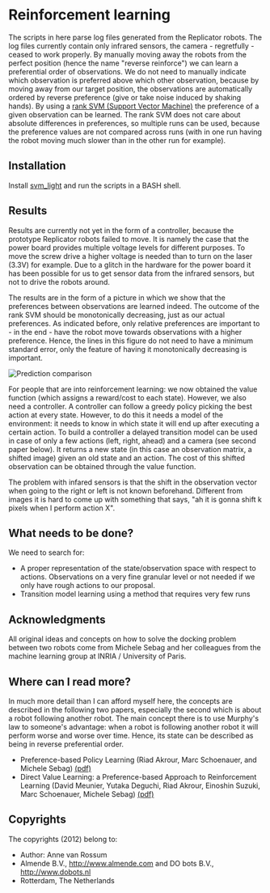 <!-- markdown syntax -->

# Reinforcement learning #
The scripts in here parse log files generated from the Replicator robots. The log files currently contain only infrared sensors, the camera - regretfully - ceased to work properly. By manually moving away the robots from the perfect position (hence the name "reverse reinforce") we can learn a preferential order of observations. We do not need to manually indicate which observation is preferred above which other observation, because by moving away from our target position, the observations are automatically ordered by reverse preference (give or take noise induced by shaking hands). By using a [rank SVM (Support Vector Machine)](http://www.cs.cornell.edu/people/tj/svm_light/svm_rank.html) the preference of a given observation can be learned. The rank SVM does not care about absolute differences in preferences, so multiple runs can be used, because the preference values are not compared across runs (with in one run having the robot moving much slower than in the other run for example).

## Installation ##
Install [svm_light](http://www.cs.cornell.edu/people/tj/svm_light/svm_rank.html) and run the scripts in a BASH shell.

## Results ##
Results are currently not yet in the form of a controller, because the prototype Replicator robots failed to move. It is namely the case that the power board provides multiple voltage levels for different purposes. To move the screw drive a higher voltage is needed than to turn on the laser (3.3V) for example. Due to a glitch in the hardware for the power board it has been possible for us to get sensor data from the infrared sensors, but not to drive the robots around.

The results are in the form of a picture in which we show that the preferences between observations are learned indeed. The outcome of the rank SVM should be monotonically decreasing, just as our actual preferences. As indicated before, only relative preferences are important to - in the end - have the robot move towards observations with a higher preference. Hence, the lines in this figure do not need to have a minimum standard error, only the feature of having it monotonically decreasing is important.

![Prediction comparison](https://github.com/mrquincle/reverse_reinforce/raw/master/infrared/run0/prediction_comparison.png "Prediction comparison")

For people that are into reinforcement learning: we now obtained the value function (which assigns a reward/cost to each state). However, we also need a controller. A controller can follow a greedy policy picking the best action at every state. However, to do this it needs a model of the environment: it needs to know in which state it will end up after executing a certain action. To build a controller a delayed transition model can be used in case of only a few actions (left, right, ahead) and a camera (see second paper below). It returns a new state (in this case an observation matrix, a shifted image) given an old state and an action. The cost of this shifted observation can be obtained through the value function.

The problem with infared sensors is that the shift in the observation vector when going to the right or left is not known beforehand. Different from images it is hard to come up with something that says, "ah it is gonna shift k pixels when I perform action X".

## What needs to be done? ##

We need to search for:

* A proper representation of the state/observation space with respect to actions. Observations on a very fine granular level or not needed if we only have rough actions to our proposal.
* Transition model learning using a method that requires very few runs

## Acknowledgments
All original ideas and concepts on how to solve the docking problem between two robots come from Michele Sebag and her colleagues from the machine learning group at INRIA / University of Paris.

## Where can I read more?
In much more detail than I can afford myself here, the concepts are described in the following two papers, especially the second which is about a robot following another robot. The main concept there is to use Murphy's law to someone's advantage: when a robot is following another robot it will perform worse and worse over time. Hence, its state can be described as being in reverse preferential order.

* Preference-based Policy Learning (Riad Akrour, Marc Schoenauer, and Michele Sebag) [(pdf)](http://hal.inria.fr/docs/00/62/50/01/PDF/Preference-based_Policy_Learning.pdf)
* Direct Value Learning: a Preference-based Approach to Reinforcement Learning (David Meunier, Yutaka Deguchi, Riad Akrour, Einoshin Suzuki, Marc Schoenauer, Michele Sebag) [(pdf)](http://www.ke.tu-darmstadt.de/events/PL-12/papers/06-sebag.pdf)

## Copyrights
The copyrights (2012) belong to:

- Author: Anne van Rossum
- Almende B.V., http://www.almende.com and DO bots B.V., http://www.dobots.nl
- Rotterdam, The Netherlands
